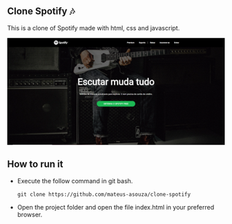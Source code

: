 ## Clone Spotify :notes:

This is a clone of Spotify made with html, css and javascript.

![IMAGE AL TEXT HERE](img/spotify.PNG)

## How to run it

- Execute the follow command in git bash.

  ```
  git clone https://github.com/mateus-asouza/clone-spotify
  ```

- Open the project folder and open the file index.html in your preferred browser.
